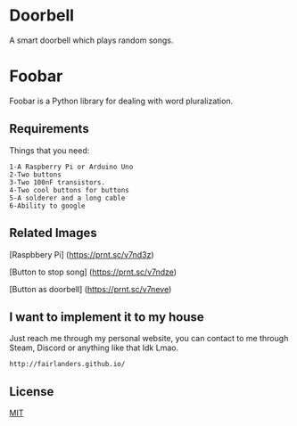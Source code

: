 # Doorbell
A smart doorbell which plays random songs.

# Foobar

Foobar is a Python library for dealing with word pluralization.

## Requirements

Things that you need:

```
1-A Raspberry Pi or Arduino Uno
2-Two buttons
3-Two 100nF transistors.
4-Two cool buttons for buttons
5-A solderer and a long cable
6-Ability to google
```

## Related Images


[Raspbbery Pi]
(https://prnt.sc/v7nd3z)

[Button to stop song]
(https://prnt.sc/v7ndze)

[Button as doorbell]
(https://prnt.sc/v7neve)


## I want to implement it to my house

Just reach me through my personal website, you can contact to me through Steam, Discord or anything like that Idk Lmao.

```
http://fairlanders.github.io/
```

## License
[MIT](https://choosealicense.com/licenses/mit/)

